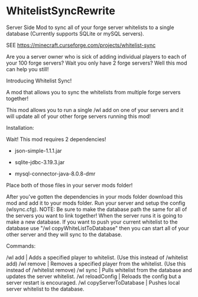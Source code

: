 # WhitelistSyncRewrite
Server Side Mod to sync all of your forge server whitelists to a single database (Currently supports SQLite or mySQL servers).

SEE https://minecraft.curseforge.com/projects/whitelist-sync

Are you a server owner who is sick of adding individual players to each of your 100 forge servers? Wait you only have 2 forge servers? Well this mod can help you still!

 

Introducing Whitelist Sync!

 

A mod that allows you to sync the whitelists from multiple forge servers together!

 

This mod allows you to run a single /wl add <player> on one of your servers and it will update all of your other forge servers running this mod!

 

Installation:

 

Wait! This mod requires 2 dependencies!

- json-simple-1.1.1.jar

- sqlite-jdbc-3.19.3.jar

- mysql-connector-java-8.0.8-dmr

Place both of those files in your server mods folder!

 

After you've gotten the dependencies in your mods folder download this mod and add it to your mods folder.
Run your server and setup the config (wlsync.cfg).
NOTE: Be sure to make the database path the same for all of the servers you want to link together!
When the server runs it is going to make a new database. If you want to push your current whitelist to the database use "/wl copyWhiteListToDatabase" then you can start all of your other server and they will sync to the database.
 

Commands:

 

/wl add <player> | Adds a specified player to whitelist. (Use this instead of /whitelist add)
/wl remove <player> | Removes a specified player from the whitelist. (Use this instead of /whitelist remove)
/wl sync | Pulls whitelist from the database and updates the server whitelist.
/wl reloadConfig | Reloads the config but a server restart is encouraged.
/wl copyServerToDatabase | Pushes local server whitelist to the database.
